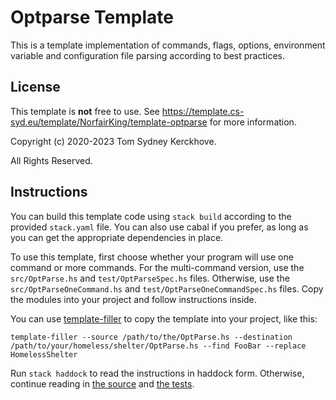 # Optparse Template

This is a template implementation of commands, flags, options, environment variable and configuration file parsing according to best practices.

## License

This template is **not** free to use.
See https://template.cs-syd.eu/template/NorfairKing/template-optparse for more information.

Copyright (c) 2020-2023 Tom Sydney Kerckhove.

All Rights Reserved.

## Instructions

You can build this template code using `stack build` according to the provided `stack.yaml` file.
You can also use cabal if you prefer, as long as you can get the appropriate dependencies in place.

To use this template, first choose whether your program will use one command or more commands.
For the multi-command version, use the `src/OptParse.hs` and `test/OptParseSpec.hs` files.
Otherwise, use the `src/OptParseOneCommand.hs` and `test/OptParseOneCommandSpec.hs` files.
Copy the modules into your project and follow instructions inside.

You can use [template-filler](https://github.com/NorfairKing/template-filler) to copy the template into your project, like this:

```
template-filler --source /path/to/the/OptParse.hs --destination /path/to/your/homeless/shelter/OptParse.hs --find FooBar --replace HomelessShelter
```

Run `stack haddock` to read the instructions in haddock form.
Otherwise, continue reading in [the source](src/OptParse.hs) and [the tests](test/OptParseSpec.hs).
